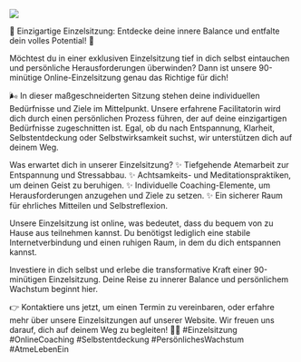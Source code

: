 ![](https://www.youtube.com/watch?v=Is2Lip1cJUc)

🌟 Einzigartige Einzelsitzung: Entdecke deine innere Balance und entfalte dein volles Potential! 🌟

Möchtest du in einer exklusiven Einzelsitzung tief in dich selbst eintauchen und persönliche Herausforderungen überwinden? Dann ist unsere 90-minütige Online-Einzelsitzung genau das Richtige für dich!

🌬️ In dieser maßgeschneiderten Sitzung stehen deine individuellen Bedürfnisse und Ziele im Mittelpunkt. Unsere erfahrene Facilitatorin wird dich durch einen persönlichen Prozess führen, der auf deine einzigartigen Bedürfnisse zugeschnitten ist. Egal, ob du nach Entspannung, Klarheit, Selbstentdeckung oder Selbstwirksamkeit suchst, wir unterstützen dich auf deinem Weg.

Was erwartet dich in unserer Einzelsitzung?
✨ Tiefgehende Atemarbeit zur Entspannung und Stressabbau.
✨ Achtsamkeits- und Meditationspraktiken, um deinen Geist zu beruhigen.
✨ Individuelle Coaching-Elemente, um Herausforderungen anzugehen und Ziele zu setzen.
✨ Ein sicherer Raum für ehrliches Mitteilen und Selbstreflexion.

Unsere Einzelsitzung ist online, was bedeutet, dass du bequem von zu Hause aus teilnehmen kannst. Du benötigst lediglich eine stabile Internetverbindung und einen ruhigen Raum, in dem du dich entspannen kannst.

Investiere in dich selbst und erlebe die transformative Kraft einer 90-minütigen Einzelsitzung. Deine Reise zu innerer Balance und persönlichem Wachstum beginnt hier.

👉 Kontaktiere uns jetzt, um einen Termin zu vereinbaren, oder erfahre mehr über unsere Einzelsitzungen auf unserer Website. Wir freuen uns darauf, dich auf deinem Weg zu begleiten! 🌿💖 #Einzelsitzung #OnlineCoaching #Selbstentdeckung #PersönlichesWachstum #AtmeLebenEin